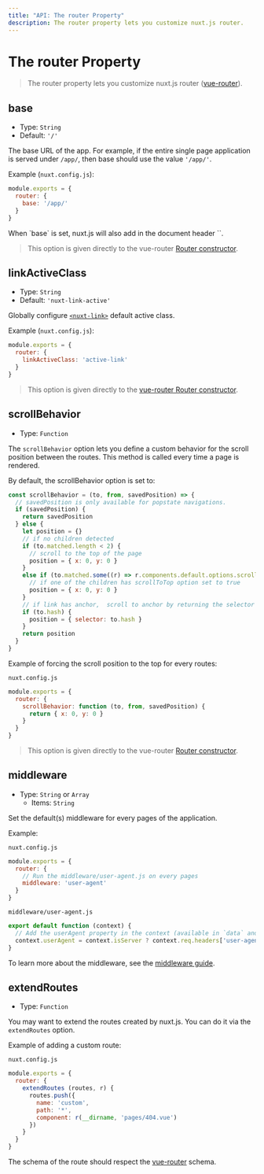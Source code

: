 ```yaml
---
title: "API: The router Property"
description: The router property lets you customize nuxt.js router.
---
```


# The router Property

> The router property lets you customize nuxt.js router ([vue-router](https://router.vuejs.org/en/)).

## base

- Type: `String`
- Default: `'/'`

The base URL of the app. For example, if the entire single page application is served under `/app/`, then base should use the value `'/app/'`.

Example (`nuxt.config.js`):
```js
module.exports = {
  router: {
    base: '/app/'
  }
}
```

<p class="Alert Alert-blue">When `base` is set, nuxt.js will also add in the document header `<base href="{{ router.base }}"/>`.</p>

> This option is given directly to the vue-router [Router constructor](https://router.vuejs.org/en/api/options.html).

## linkActiveClass

- Type: `String`
- Default: `'nuxt-link-active'`

Globally configure [`<nuxt-link>`](/api/components-nuxt-link) default active class.

Example (`nuxt.config.js`):
```js
module.exports = {
  router: {
    linkActiveClass: 'active-link'
  }
}
```

> This option is given directly to the [vue-router Router constructor](https://router.vuejs.org/en/api/options.html).

## scrollBehavior

- Type: `Function`

The `scrollBehavior` option lets you define a custom behavior for the scroll position between the routes. This method is called every time a page is rendered.

By default, the scrollBehavior option is set to:
```js
const scrollBehavior = (to, from, savedPosition) => {
  // savedPosition is only available for popstate navigations.
  if (savedPosition) {
    return savedPosition
  } else {
    let position = {}
    // if no children detected
    if (to.matched.length < 2) {
      // scroll to the top of the page
      position = { x: 0, y: 0 }
    }
    else if (to.matched.some((r) => r.components.default.options.scrollToTop)) {
      // if one of the children has scrollToTop option set to true
      position = { x: 0, y: 0 }
    }
    // if link has anchor,  scroll to anchor by returning the selector
    if (to.hash) {
      position = { selector: to.hash }
    }
    return position
  }
}
```

Example of forcing the scroll position to the top for every routes:

`nuxt.config.js`
```js
module.exports = {
  router: {
    scrollBehavior: function (to, from, savedPosition) {
      return { x: 0, y: 0 }
    }
  }
}
```

> This option is given directly to the vue-router [Router constructor](https://router.vuejs.org/en/api/options.html).

## middleware

- Type: `String` or `Array`
  - Items: `String`

Set the default(s) middleware for every pages of the application.

Example:

`nuxt.config.js`
```js
module.exports = {
  router: {
    // Run the middleware/user-agent.js on every pages
    middleware: 'user-agent'
  }
}
```

`middleware/user-agent.js`
```js
export default function (context) {
  // Add the userAgent property in the context (available in `data` and `fetch`)
  context.userAgent = context.isServer ? context.req.headers['user-agent'] : navigator.userAgent
}
```

To learn more about the middleware, see the [middleware guide](/guide/routing#middleware).

## extendRoutes

- Type: `Function`

You may want to extend the routes created by nuxt.js. You can do it via the `extendRoutes` option.

Example of adding a custom route:

`nuxt.config.js`
```js
module.exports = {
  router: {
    extendRoutes (routes, r) {
      routes.push({
        name: 'custom',
        path: '*',
        component: r(__dirname, 'pages/404.vue')
      })
    }
  }
}
```

The schema of the route should respect the [vue-router](https://router.vuejs.org/en/) schema.
